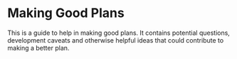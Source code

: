 # Making Good Plans

This is a guide to help in making good plans. It contains potential questions, development caveats and otherwise helpful ideas that could contribute to making a better plan.

